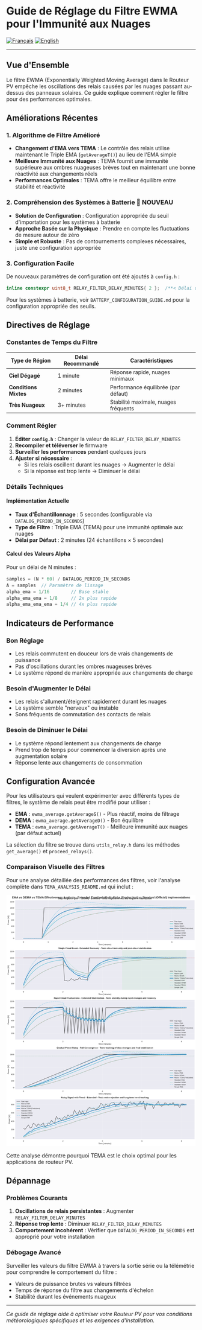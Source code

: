 # Guide de Réglage du Filtre EWMA pour l'Immunité aux Nuages

[![Français](https://img.shields.io/badge/🇫🇷%20Langue-Français-blue?style=for-the-badge)](EWMA_TUNING_GUIDE.md) [![English](https://img.shields.io/badge/🌍%20Language-English-red?style=for-the-badge)](EWMA_TUNING_GUIDE.en.md)

---

## Vue d'Ensemble

Le filtre EWMA (Exponentially Weighted Moving Average) dans le Routeur PV empêche les oscillations des relais causées par les nuages passant au-dessus des panneaux solaires. Ce guide explique comment régler le filtre pour des performances optimales.

## Améliorations Récentes

### 1. Algorithme de Filtre Amélioré
- **Changement d'EMA vers TEMA** : Le contrôle des relais utilise maintenant le Triple EMA (`getAverageT()`) au lieu de l'EMA simple
- **Meilleure Immunité aux Nuages** : TEMA fournit une immunité supérieure aux ombres nuageuses brèves tout en maintenant une bonne réactivité aux changements réels
- **Performances Optimales** : TEMA offre le meilleur équilibre entre stabilité et réactivité

### 2. Compréhension des Systèmes à Batterie 🔋 **NOUVEAU**
- **Solution de Configuration** : Configuration appropriée du seuil d'importation pour les systèmes à batterie
- **Approche Basée sur la Physique** : Prendre en compte les fluctuations de mesure autour de zéro
- **Simple et Robuste** : Pas de contournements complexes nécessaires, juste une configuration appropriée

### 3. Configuration Facile
De nouveaux paramètres de configuration ont été ajoutés à `config.h` :

```cpp
inline constexpr uint8_t RELAY_FILTER_DELAY_MINUTES{ 2 };  /**< Délai du filtre EWMA en minutes */
```

Pour les systèmes à batterie, voir `BATTERY_CONFIGURATION_GUIDE.md` pour la configuration appropriée des seuils.

## Directives de Réglage

### Constantes de Temps du Filtre

| Type de Région | Délai Recommandé | Caractéristiques |
|----------------|------------------|------------------|
| **Ciel Dégagé** | 1 minute | Réponse rapide, nuages minimaux |
| **Conditions Mixtes** | 2 minutes | Performance équilibrée (par défaut) |
| **Très Nuageux** | 3+ minutes | Stabilité maximale, nuages fréquents |

### Comment Régler

1. **Éditer `config.h`** : Changer la valeur de `RELAY_FILTER_DELAY_MINUTES`
2. **Recompiler et téléverser** le firmware
3. **Surveiller les performances** pendant quelques jours
4. **Ajuster si nécessaire** :
   - Si les relais oscillent durant les nuages → Augmenter le délai
   - Si la réponse est trop lente → Diminuer le délai

### Détails Techniques

#### Implémentation Actuelle
- **Taux d'Échantillonnage** : 5 secondes (configurable via `DATALOG_PERIOD_IN_SECONDS`)
- **Type de Filtre** : Triple EMA (TEMA) pour une immunité optimale aux nuages
- **Délai par Défaut** : 2 minutes (24 échantillons × 5 secondes)

#### Calcul des Valeurs Alpha
Pour un délai de N minutes :
```cpp
samples = (N * 60) / DATALOG_PERIOD_IN_SECONDS
A = samples  // Paramètre de lissage
alpha_ema = 1/16        // Base stable
alpha_ema_ema = 1/8     // 2x plus rapide
alpha_ema_ema_ema = 1/4 // 4x plus rapide
```

## Indicateurs de Performance

### Bon Réglage
- Les relais commutent en douceur lors de vrais changements de puissance
- Pas d'oscillations durant les ombres nuageuses brèves
- Le système répond de manière appropriée aux changements de charge

### Besoin d'Augmenter le Délai
- Les relais s'allument/éteignent rapidement durant les nuages
- Le système semble "nerveux" ou instable
- Sons fréquents de commutation des contacts de relais

### Besoin de Diminuer le Délai  
- Le système répond lentement aux changements de charge
- Prend trop de temps pour commencer la diversion après une augmentation solaire
- Réponse lente aux changements de consommation

## Configuration Avancée

Pour les utilisateurs qui veulent expérimenter avec différents types de filtres, le système de relais peut être modifié pour utiliser :

- **EMA** : `ewma_average.getAverageS()` - Plus réactif, moins de filtrage
- **DEMA** : `ewma_average.getAverageD()` - Bon équilibre
- **TEMA** : `ewma_average.getAverageT()` - Meilleure immunité aux nuages (par défaut actuel)

La sélection du filtre se trouve dans `utils_relay.h` dans les méthodes `get_average()` et `proceed_relays()`.

### Comparaison Visuelle des Filtres

Pour une analyse détaillée des performances des filtres, voir l'analyse complète dans `TEMA_ANALYSIS_README.md` qui inclut :

![Comparaison des Filtres](../plots/ema_dema_tema_comparison_extended.png)

Cette analyse démontre pourquoi TEMA est le choix optimal pour les applications de routeur PV.

## Dépannage

### Problèmes Courants

1. **Oscillations de relais persistantes** : Augmenter `RELAY_FILTER_DELAY_MINUTES`
2. **Réponse trop lente** : Diminuer `RELAY_FILTER_DELAY_MINUTES`
3. **Comportement incohérent** : Vérifier que `DATALOG_PERIOD_IN_SECONDS` est approprié pour votre installation

### Débogage Avancé

Surveiller les valeurs du filtre EWMA à travers la sortie série ou la télémétrie pour comprendre le comportement du filtre :
- Valeurs de puissance brutes vs valeurs filtrées
- Temps de réponse du filtre aux changements d'échelon
- Stabilité durant les événements nuageux

---

*Ce guide de réglage aide à optimiser votre Routeur PV pour vos conditions météorologiques spécifiques et les exigences d'installation.*